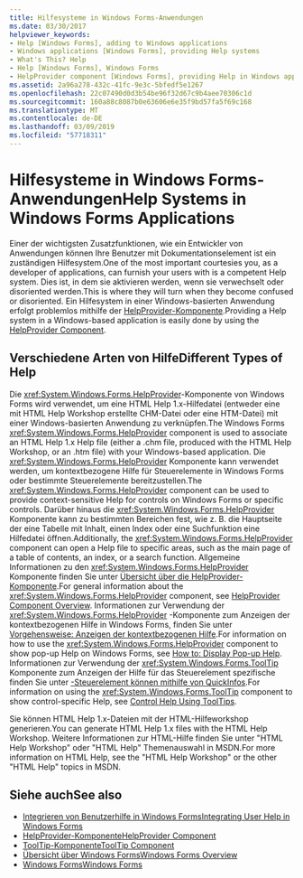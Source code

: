 ```yaml
---
title: Hilfesysteme in Windows Forms-Anwendungen
ms.date: 03/30/2017
helpviewer_keywords:
- Help [Windows Forms], adding to Windows applications
- Windows applications [Windows Forms], providing Help systems
- What's This? Help
- Help [Windows Forms], Windows Forms
- HelpProvider component [Windows Forms], providing Help in Windows applications
ms.assetid: 2a96a278-432c-41fc-9e3c-5bfedf5e1267
ms.openlocfilehash: 22c07490d0d3b54be96f32d67c9b4aee70306c1d
ms.sourcegitcommit: 160a88c8087b0e63606e6e35f9bd57fa5f69c168
ms.translationtype: MT
ms.contentlocale: de-DE
ms.lasthandoff: 03/09/2019
ms.locfileid: "57718311"
---
```

# <a name="help-systems-in-windows-forms-applications"></a><span data-ttu-id="35fda-102">Hilfesysteme in Windows Forms-Anwendungen</span><span class="sxs-lookup"><span data-stu-id="35fda-102">Help Systems in Windows Forms Applications</span></span>
<span data-ttu-id="35fda-103">Einer der wichtigsten Zusatzfunktionen, wie ein Entwickler von Anwendungen können Ihre Benutzer mit Dokumentationselement ist ein zuständigen Hilfesystem.</span><span class="sxs-lookup"><span data-stu-id="35fda-103">One of the most important courtesies you, as a developer of applications, can furnish your users with is a competent Help system.</span></span> <span data-ttu-id="35fda-104">Dies ist, in dem sie aktivieren werden, wenn sie verwechselt oder disoriented werden.</span><span class="sxs-lookup"><span data-stu-id="35fda-104">This is where they will turn when they become confused or disoriented.</span></span> <span data-ttu-id="35fda-105">Ein Hilfesystem in einer Windows-basierten Anwendung erfolgt problemlos mithilfe der [HelpProvider-Komponente](../controls/helpprovider-component-windows-forms.md).</span><span class="sxs-lookup"><span data-stu-id="35fda-105">Providing a Help system in a Windows-based application is easily done by using the [HelpProvider Component](../controls/helpprovider-component-windows-forms.md).</span></span>  
  
## <a name="different-types-of-help"></a><span data-ttu-id="35fda-106">Verschiedene Arten von Hilfe</span><span class="sxs-lookup"><span data-stu-id="35fda-106">Different Types of Help</span></span>  
 <span data-ttu-id="35fda-107">Die <xref:System.Windows.Forms.HelpProvider>-Komponente von Windows Forms wird verwendet, um eine HTML Help 1.x-Hilfedatei (entweder eine mit HTML Help Workshop erstellte CHM-Datei oder eine HTM-Datei) mit einer Windows-basierten Anwendung zu verknüpfen.</span><span class="sxs-lookup"><span data-stu-id="35fda-107">The Windows Forms <xref:System.Windows.Forms.HelpProvider> component is used to associate an HTML Help 1.x Help file (either a .chm file, produced with the HTML Help Workshop, or an .htm file) with your Windows-based application.</span></span> <span data-ttu-id="35fda-108">Die <xref:System.Windows.Forms.HelpProvider> Komponente kann verwendet werden, um kontextbezogene Hilfe für Steuerelemente in Windows Forms oder bestimmte Steuerelemente bereitzustellen.</span><span class="sxs-lookup"><span data-stu-id="35fda-108">The <xref:System.Windows.Forms.HelpProvider> component can be used to provide context-sensitive Help for controls on Windows Forms or specific controls.</span></span> <span data-ttu-id="35fda-109">Darüber hinaus die <xref:System.Windows.Forms.HelpProvider> Komponente kann zu bestimmten Bereichen fest, wie z. B. die Hauptseite der eine Tabelle mit Inhalt, einen Index oder eine Suchfunktion eine Hilfedatei öffnen.</span><span class="sxs-lookup"><span data-stu-id="35fda-109">Additionally, the <xref:System.Windows.Forms.HelpProvider> component can open a Help file to specific areas, such as the main page of a table of contents, an index, or a search function.</span></span> <span data-ttu-id="35fda-110">Allgemeine Informationen zu den <xref:System.Windows.Forms.HelpProvider> Komponente finden Sie unter [Übersicht über die HelpProvider-Komponente](../controls/helpprovider-component-overview-windows-forms.md).</span><span class="sxs-lookup"><span data-stu-id="35fda-110">For general information about the <xref:System.Windows.Forms.HelpProvider> component, see [HelpProvider Component Overview](../controls/helpprovider-component-overview-windows-forms.md).</span></span> <span data-ttu-id="35fda-111">Informationen zur Verwendung der <xref:System.Windows.Forms.HelpProvider> -Komponente zum Anzeigen der kontextbezogenen Hilfe in Windows Forms, finden Sie unter [Vorgehensweise: Anzeigen der kontextbezogenen Hilfe](how-to-display-pop-up-help.md).</span><span class="sxs-lookup"><span data-stu-id="35fda-111">For information on how to use the <xref:System.Windows.Forms.HelpProvider> component to show pop-up Help on Windows Forms, see [How to: Display Pop-up Help](how-to-display-pop-up-help.md).</span></span> <span data-ttu-id="35fda-112">Informationen zur Verwendung der <xref:System.Windows.Forms.ToolTip> Komponente zum Anzeigen der Hilfe für das Steuerelement spezifische finden Sie unter [-Steuerelement können mithilfe von QuickInfos](control-help-using-tooltips.md).</span><span class="sxs-lookup"><span data-stu-id="35fda-112">For information on using the <xref:System.Windows.Forms.ToolTip> component to show control-specific Help, see [Control Help Using ToolTips](control-help-using-tooltips.md).</span></span>  
  
 <span data-ttu-id="35fda-113">Sie können HTML Help 1.x-Dateien mit der HTML-Hilfeworkshop generieren.</span><span class="sxs-lookup"><span data-stu-id="35fda-113">You can generate HTML Help 1.x files with the HTML Help Workshop.</span></span> <span data-ttu-id="35fda-114">Weitere Informationen zur HTML-Hilfe finden Sie unter "HTML Help Workshop" oder "HTML Help" Themenauswahl in MSDN.</span><span class="sxs-lookup"><span data-stu-id="35fda-114">For more information on HTML Help, see the "HTML Help Workshop" or the other "HTML Help" topics in MSDN.</span></span>  
  
## <a name="see-also"></a><span data-ttu-id="35fda-115">Siehe auch</span><span class="sxs-lookup"><span data-stu-id="35fda-115">See also</span></span>
- [<span data-ttu-id="35fda-116">Integrieren von Benutzerhilfe in Windows Forms</span><span class="sxs-lookup"><span data-stu-id="35fda-116">Integrating User Help in Windows Forms</span></span>](integrating-user-help-in-windows-forms.md)
- [<span data-ttu-id="35fda-117">HelpProvider-Komponente</span><span class="sxs-lookup"><span data-stu-id="35fda-117">HelpProvider Component</span></span>](../controls/helpprovider-component-windows-forms.md)
- [<span data-ttu-id="35fda-118">ToolTip-Komponente</span><span class="sxs-lookup"><span data-stu-id="35fda-118">ToolTip Component</span></span>](../controls/tooltip-component-windows-forms.md)
- [<span data-ttu-id="35fda-119">Übersicht über Windows Forms</span><span class="sxs-lookup"><span data-stu-id="35fda-119">Windows Forms Overview</span></span>](../windows-forms-overview.md)
- [<span data-ttu-id="35fda-120">Windows Forms</span><span class="sxs-lookup"><span data-stu-id="35fda-120">Windows Forms</span></span>](../index.md)
